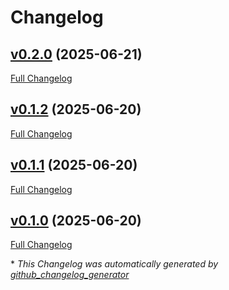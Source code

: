 # Changelog

## [v0.2.0](https://github.com/dbongo/callable-mixin/tree/v0.2.0) (2025-06-21)

[Full Changelog](https://github.com/dbongo/callable-mixin/compare/v0.1.2...v0.2.0)

## [v0.1.2](https://github.com/dbongo/callable-mixin/tree/v0.1.2) (2025-06-20)

[Full Changelog](https://github.com/dbongo/callable-mixin/compare/v0.1.1...v0.1.2)

## [v0.1.1](https://github.com/dbongo/callable-mixin/tree/v0.1.1) (2025-06-20)

[Full Changelog](https://github.com/dbongo/callable-mixin/compare/v0.1.0...v0.1.1)

## [v0.1.0](https://github.com/dbongo/callable-mixin/tree/v0.1.0) (2025-06-20)

[Full Changelog](https://github.com/dbongo/callable-mixin/compare/7065206bbe8bf33e75a3e4bb3e193db42945aec3...v0.1.0)



\* *This Changelog was automatically generated by [github_changelog_generator](https://github.com/github-changelog-generator/github-changelog-generator)*
